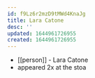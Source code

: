 ```yaml
---
id: f9Lz6r2mzD9tMWd4KnaJg
title: Lara Catone
desc: ''
updated: 1644961726955
created: 1644961726955
---
```



- [[person]] - Lara Catone
- appeared 2x at the stoa
